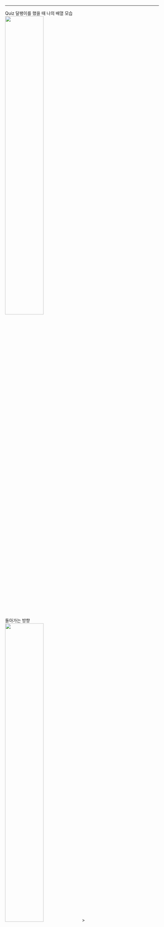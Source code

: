 

---
  Quiz 
달팽이를 했을 때 나의 배열 모습  
<img src = https://github.com/Mpicea/CSharpTest/assets/100979640/ea8a0107-7c8a-4a76-bba2-d2a12a958110 width = "50%" height = "50%">

  
돌아가는 방향  
<img src = https://github.com/Mpicea/CSharpTest/assets/100979640/4c8fa011-b64d-4f5b-84b2-2bca7f684a65 width = "50%" height = "50%">>
